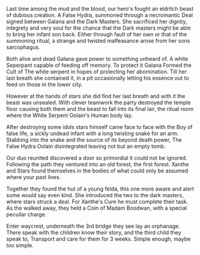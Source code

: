Last time among the mud and the blood, our hero's fought an eldritch beast of dubious creation. A False Hydra, summoned through a necromantic Deal signed between Galana and the Dark Masters. She sacrificed her dignity, integrety and very soul for the chance that the Dark masters might be able to bring her infant son back. Either through fault of her own or that of the summoning ritual, a strange and twisted malfeasance arose from her sons sarcophagus. 

Both alive and dead Galana gave power to something unheard of. A white Seperpant capable of feeding off memory. To protect it Galana Formed the Cult of The white serpent in hopes of protecting her abomination. Till her last breath she contained it, in a pit occasionally letting his essence out to feed on those in the lower city. 

However at the hands of stars she did find her last breath and with it the beast was unsealed. With clever teamwork the party destroyed the temple floor causing both them and the beast to fall into its final lair, the ritual room where the White Serpent Oolain's Human body lay. 

After destroying some idols stars himself came face to face with the Boy of false life, a sickly undead infant with a long twisting snake for an arm. Stabbing into the snake and the source of its beyond death power, The False Hydra Oolain disintegrated leaving not but an empty tomb. 

Our duo reunited discovered a door so primordial it could not be ignored. Following the path they ventured into an old forest, the first forest. Xanthe and Stars found themselves in the bodies of what could only be assumed where your past lives. 

Together they found the hut of a young felda, this one more aware and alert  some would say even kind. She introduced the two to the dark masters, where stars struck a deal. For Xanthe's Cure he must complete their task. As the walked away, they held a Coin of Madam Boodwan, with a special pecuilar charge.

Enter waycrest, underneath the 3rd bridge they see lay an orphanage. There speak with the children know their story, and the third child they speak to, Transport and care for them for 3 weeks. Simple enough, maybe too simple.

